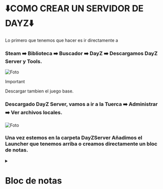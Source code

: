 # ⬇️COMO CREAR UN SERVIDOR DE DAYZ⬇️

Lo primero que tenemos que hacer es ir directamente a
### Steam ➡️ Biblioteca ➡️ Buscador ➡️ DayZ ➡️ Descargamos DayZ Server y Tools.

![Foto](https://media.discordapp.net/attachments/973516122349531136/1180486080026382386/image.png?ex=657d9855&is=656b2355&hm=2f1a49b17896cb6b871acafcf94312a0e98d7de9f1ec0c874b7be85dabada77c&=&format=webp&quality=lossless&width=245&height=242)
> [!IMPORTANT]
> Descargar tambien el juego base.

### Descargado DayZ Server, vamos a ir a la Tuerca ➡️ Administrar ➡️ Ver archivos locales.
![Foto](https://cdn.discordapp.com/attachments/973516122349531136/1180488476832047225/image.png?ex=657d9a91&is=656b2591&hm=f77277c640c11b394283963ce8b156e59c78ecbf6cd65f63aab0dcd0f7600c02&)

### Una vez estemos en la carpeta DayZServer Añadimos el Launcher que tenemos arriba o creamos directamente un bloc de notas.
<details>
  <summary><h1>Bloc de notas</h1></summary>

⬇️Añadimos al bloc de notas este codigo⬇️
```
@echo off
:start
::Server name 
set serverName=Modificar
::Server files location (Viene por defecto, pero si os falla teneís que buscar donde habeís puesto el server)
set serverLocation="C:\Program Files (x86)\Steam\steamapps\common\DayZServer"
::Server Port
set serverPort=2302
::Server config
set serverConfig=serverDZ.cfg
::Logical CPU cores to use (Equal or less than available)
set serverCPU=2
::Sets title for terminal (DONT edit)
title %serverName% batch
::DayZServer location (DONT edit)
cd "%serverLocation%"
echo (%time%) %serverName% started.
::Launch parameters (edit end: -config=|-port=|-profiles=|-doLogs|-adminLog|-netLog|-freezeCheck|-filePatching|-BEpath=|-cpuCount=|Añadir los mods por parte del server en -servermod y los demas en -mod)
start "DayZ Server" /min "DayZServer_x64.exe" -config=%serverConfig% -port=%serverPort% -cpuCount=%serverCPU% -profiles=modificarnombre -dologs -adminlog -netlog -freezecheck "-servermod=""-mod="
::Time in seconds before kill server process (14400 = 4 hours)
timeout 14390
taskkill /im DayZServer_x64.exe /F
::Time in seconds to wait before..
timeout 10
::Go back to the top and repeat the whole cycle again
goto start
```
### Aquí priorizamos las siguientes lineas
```
- set serverName=Modificar
- set serverLocation="C:\Program Files (x86)\Steam\steamapps\common\DayZServer"
- "-servermod="
- "-mod="
```
* serverName es para el nombre del server. Ej
```
set serverName=Mancotrex Server
```
* serverLocation es donde esta el servidor. por defecto: (Modificar en caso de cambiar la ruta)
```
set serverLocation="C:\Program Files (x86)\Steam\steamapps\common\DayZServer"
```
* -servermod= es para los mods que solo necesitan acceso por parte del servidor. (Lo explicare mas adelante)
* -mod= es para los mods que solo necesitan acceso por parte del cliente. (Lo explicare mas adelante)

### Guardamos el archivo y modificamos su nombre a IniciarServer.bat (Tiene que cambiarte el icono) y lo añadimos a la carpeta de DayZServer.
![Foto](https://media.discordapp.net/attachments/973516122349531136/1180495679135694908/image.png?ex=657da146&is=656b2c46&hm=80e576d4faf540c99297059e15ef8afe3b3fcfc8cb246135c344ee52999826ec&=&format=webp&quality=lossless&width=560&height=140)
</details>
